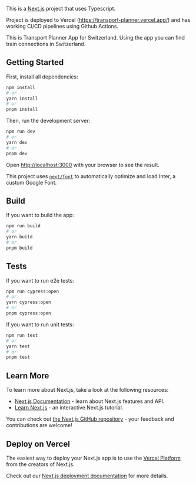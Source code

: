 This is a [Next.js](https://nextjs.org/) project that uses Typescript.

Project is deployed to Vercel (https://transport-planner.vercel.app/) and has working CI/CD pipelines using Github Actions.


This is Transport Planner App for Switzerland. Using the app you can find train connections in Switzerland.

## Getting Started

First, install all dependencies:

```bash
npm install
# or
yarn install
# or
pnpm install
```

Then, run the development server:

```bash
npm run dev
# or
yarn dev
# or
pnpm dev
```

Open [http://localhost:3000](http://localhost:3000) with your browser to see the result.

This project uses [`next/font`](https://nextjs.org/docs/basic-features/font-optimization) to automatically optimize and load Inter, a custom Google Font.

## Build

If you want to build the app:

```bash
npm run build
# or
yarn build
# or
pnpm build
```

## Tests

If you want to run e2e tests:

```bash
npm run cypress:open
# or
yarn cypress:open
# or
pnpm cypress:open
```

If you want to run unit tests:

```bash
npm run test
# or
yarn test
# or
pnpm test
```

## Learn More

To learn more about Next.js, take a look at the following resources:

- [Next.js Documentation](https://nextjs.org/docs) - learn about Next.js features and API.
- [Learn Next.js](https://nextjs.org/learn) - an interactive Next.js tutorial.

You can check out [the Next.js GitHub repository](https://github.com/vercel/next.js/) - your feedback and contributions are welcome!

## Deploy on Vercel

The easiest way to deploy your Next.js app is to use the [Vercel Platform](https://vercel.com/new?utm_medium=default-template&filter=next.js&utm_source=create-next-app&utm_campaign=create-next-app-readme) from the creators of Next.js.

Check out our [Next.js deployment documentation](https://nextjs.org/docs/deployment) for more details.
